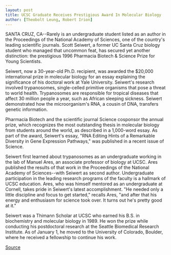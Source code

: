```yaml
---
layout: post
title: UCSC Graduate Receives Prestigious Award In Molecular Biology
author: [Theobolt Leung, Robert Irion]
---
```


SANTA CRUZ, CA--Rarely is an undergraduate student listed as an  author in the Proceedings of the National Academy of Sciences, one  of the country's leading scientific journals. Scott Seiwert, a former  UC Santa Cruz biology student who managed that uncommon feat, has  secured yet another distinction: the prestigious 1996 Pharmacia  Biotech & Science Prize for Young Scientists.

Seiwert, now a 30-year-old Ph.D. recipient, was awarded the  $20,000 international prize in molecular biology for an essay  explaining the significance of his doctoral work at Yale University.  Seiwert's research involved trypanosomes, single-celled primitive  organisms that pose a threat to world health. Trypanosomes are  responsible for tropical diseases that affect 30 million people a  year, such as African sleeping sickness. Seiwert demonstrated how  the microorganism's RNA, a cousin of DNA, transfers genetic  information.

Pharmacia Biotech and the scientific journal Science  cosponsor the annual prize, which recognizes the most outstanding  thesis in molecular biology from students around the world, as  described in a 1,000-word essay. As part of the award, Seiwert's  essay, "RNA Editing Hints of a Remarkable Diversity in Gene  Expression Pathways," was published in a recent issue of Science.

Seiwert first learned about trypanosomes as an undergraduate  working in the lab of Manuel Ares, an associate professor of biology  at UCSC. Ares published the results of that work in the Proceedings  of the National Academy of Sciences--with Seiwert as second  author. Undergraduate participation in the leading research programs  of the faculty is a hallmark of UCSC education. Ares,  who was himself mentored as an undergraduate at Cornell, takes  pride in Seiwert's latest accomplishment. "He needed only a little  discipline and focus to get started," recalls Ares, "and after that his  energy and enthusiasm for science took over. It turns out he's pretty  good at it."

Seiwert was a Thimann Scholar at UCSC who earned his B.S. in  biochemistry and molecular biology in 1989. He won the prize while  conducting his postdoctoral research at the Seattle Biomedical  Research Institute. As of January 1, he moved to the University of  Colorado, Boulder, where he received a fellowship to continue his  work.

[Source](http://www1.ucsc.edu/news_events/press_releases/archive/96-97/01-97/012297-UCSC_grad_receives_.html "Permalink to 012297-UCSC_grad_receives_")